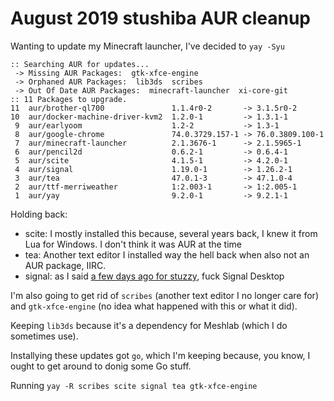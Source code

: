 # August 2019 stushiba AUR cleanup

Wanting to update my Minecraft launcher, I've decided to `yay -Syu`

```
:: Searching AUR for updates...
 -> Missing AUR Packages:  gtk-xfce-engine
 -> Orphaned AUR Packages:  lib3ds  scribes
 -> Out Of Date AUR Packages:  minecraft-launcher  xi-core-git
:: 11 Packages to upgrade.
11  aur/brother-ql700               1.1.4r0-2       -> 3.1.5r0-2
10  aur/docker-machine-driver-kvm2  1.2.0-1         -> 1.3.1-1
 9  aur/earlyoom                    1.2-2           -> 1.3-1
 8  aur/google-chrome               74.0.3729.157-1 -> 76.0.3809.100-1
 7  aur/minecraft-launcher          2.1.3676-1      -> 2.1.5965-1
 6  aur/pencil2d                    0.6.2-1         -> 0.6.4-1
 5  aur/scite                       4.1.5-1         -> 4.2.0-1
 4  aur/signal                      1.19.0-1        -> 1.26.2-1
 3  aur/tea                         47.0.1-3        -> 47.1.0-4
 2  aur/ttf-merriweather            1:2.003-1       -> 1:2.005-1
 1  aur/yay                         9.2.0-1         -> 9.2.1-1
```

Holding back:

- scite: I mostly installed this because, several years back, I knew it from Lua for Windows. I don't think it was AUR at the time
- tea: Another text editor I installed way the hell back when also not an AUR package, IIRC.
- signal: as I said [a few days ago for stuzzy](60ee4eff-905f-4c7d-ae82-b6f0e268c789.md), fuck Signal Desktop

I'm also going to get rid of `scribes` (another text editor I no longer care for) and `gtk-xfce-engine` (no idea what happened with this or what it did).

Keeping `lib3ds` because it's a dependency for Meshlab (which I do sometimes use).

Installying these updates got `go`, which I'm keeping because, you know, I ought to get around to donig some Go stuff.

Running `yay -R scribes scite signal tea gtk-xfce-engine`
